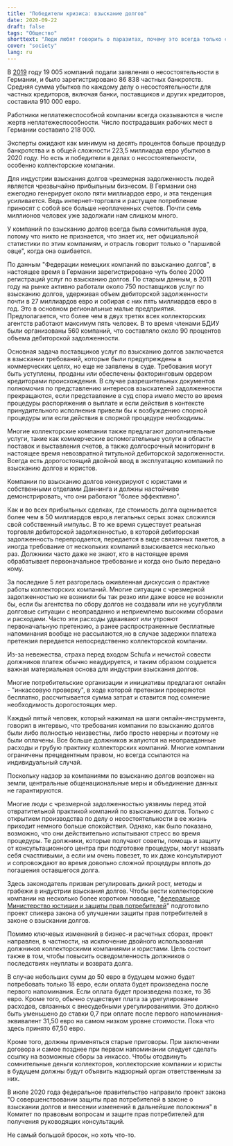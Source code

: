 ```yaml
---
title: "Победители кризиса: взыскание долгов"
date: 2020-09-22
draft: false
tags: "Общество"
shorttext: "Люди любят говорить о паразитах, почему это всегда только самые бедные слои общества, остается для меня загадкой."
cover: "society"
lang: ru
---
```


В [2019](/static/downloads/schuldneratlas_deutschland_2019_-_ueberschuldung_von_verbrauchern_-_creditreform_wirtschaftsforschung_boniversum_und_microm_4.pdf "Schuldner Atlas 2019") году 19 005 компаний подали заявления о несостоятельности в Германии, и было зарегистрировано 86 838 частных банкротств. Средняя сумма убытков по каждому делу о несостоятельности для частных кредиторов, включая банки, поставщиков и других кредиторов, составила 910 000 евро.

Работники неплатежеспособной компании всегда оказываются в числе жертв неплатежеспособности. Число пострадавших рабочих мест в Германии составило 218 000.

Эксперты ожидают как минимум на десять процентов больше процедур банкротства и в общей сложности 223,5 миллиарда евро убытков в 2020 году. Но есть и победители в делах о несостоятельности, особенно коллекторские компании.

Для индустрии взыскания долгов чрезмерная задолженность людей является чрезвычайно прибыльным бизнесом. В Германии она ежегодно генерирует около пяти миллиардов евро, и эта тенденция усиливается. Ведь интернет-торговля и растущее потребление приносят с собой все больше неоплаченных счетов. Почти семь миллионов человек уже задолжали нам слишком много.

У компаний по взысканию долгов всегда была сомнительная аура, потому что никто не признается, что знает их, нет официальной статистики по этим компаниям, и отрасль говорит только о "паршивой овце", когда она ошибается.

По данным "Федерации немецких компаний по взысканию долгов", в настоящее время в Германии зарегистрировано чуть более 2000 регистраций услуг по взысканию долгов. По старым данным, в 2011 году на рынке активно работали около 750 поставщиков услуг по взысканию долгов, удерживая объем дебиторской задолженности почти в 27 миллиардов евро и собирая с них пять миллиардов евро в год. Это в основном региональные малые предприятия. Предполагается, что более чем в двух третях всех коллекторских агентств работают максимум пять человек. В то время членами БДИУ были организованы 560 компаний, что составляло около 90 процентов объема дебиторской задолженности.

Основная задача поставщиков услуг по взысканию долгов заключается в взыскании требований, которые были предупреждены в коммерческих целях, но еще не заявлены в суде. Требования могут быть уступлены, проданы или обеспечены факторинговым ордером кредиторами происхождения. В случае разрешительных документов полномочия по представлению интересов взыскателей задолженности прекращаются, если представление в суд спора имело место во время процедуры распоряжения о выплате и если действия в контексте принудительного исполнения привели бы к возбуждению спорной процедуры или если действия в спорной процедуре необходимы.

Многие коллекторские компании также предлагают дополнительные услуги, такие как коммерческие вспомогательные услуги в области поставок и выставления счетов, а также долгосрочный мониторинг в настоящее время невозвратной титульной дебиторской задолженности. Всегда есть дорогостоящий двойной ввод в эксплуатацию компаний по взысканию долгов и юристов.

Компании по взысканию долгов конкурируют с юристами и собственными отделами Даннинга и должны настойчиво демонстрировать, что они работают "более эффективно".

Как и во всех прибыльных сделках, где стоимость долга оценивается более чем в 50 миллиардов евро,в легальных серых зонах сложился свой собственный импульс. В то же время существует реальная торговля дебиторской задолженностью, в которой дебиторская задолженность перепродается, передается в виде связанных пакетов, а иногда требование от нескольких компаний взыскивается несколько раз. Должники часто даже не знают, кто в настоящее время обрабатывает первоначальное требование и когда оно было передано кому.

За последние 5 лет разгорелась оживленная дискуссия о практике работы коллекторских компаний. Многие ситуации с чрезмерной задолженностью не возникли бы так резко или даже вовсе не возникли бы, если бы агентства по сбору долгов не создавали или не усугубляли долговые ситуации с неоправданно и неприемлемо высокими сборами и расходами. Часто эти расходы удваивают или утрояют первоначальную претензию, а ранее распространенные бесплатные напоминания вообще не рассылаются,но в случае задержки платежа претензия передается непосредственно коллекторской компании.

Из-за невежества, страха перед входом Schufa и нечистой совести должников платеж обычно неаудируется, и таким образом создается важная материальная основа для индустрии взыскания долгов.

Многие потребительские организации и инициативы предлагают онлайн - "инкассовую проверку", в ходе которой претензии проверяются бесплатно, рассчитывается сумма затрат и ставится под сомнение необходимость дорогостоящих мер.

Каждый пятый человек, который нажимал на шаги онлайн-инструмента, говорил в интервью, что требования компании по взысканию долгов были либо полностью неизвестны, либо просто неверны и поэтому не были оплачены. Все больше должников жалуются на неоправданные расходы и грубую практику коллекторских компаний. Многие компании ограничены прецедентным правом, но всегда ссылаются на индивидуальный случай.

Поскольку надзор за компаниями по взысканию долгов возложен на земли, центральные общенациональные меры и объединение данных не гарантируются.

Многие люди с чрезмерной задолженностью уязвимы перед этой отвратительной практикой компаний по взысканию долгов. Только с открытием производства по делу о несостоятельности в ее жизнь приходит немного больше спокойствия. Однако, как было показано, возможно, что они действительно испытывают стресс во время процедуры. Те должники, которые получают советы, помощь и защиту от консультационного центра при подготовке процедуры, могут назвать себя счастливыми, а если им очень повезет, то их даже консультируют и сопровождают во время довольно сложной процедуры вплоть до погашения оставшегося долга.

Здесь законодатель призван регулировать дикий рост, методы и грабежи в индустрии взыскания долгов. Чтобы вести коллекторские компании на несколько более коротком поводке, "[федеральное Министерство юстиции и защиты прав потребителей](/static/downloads/1920348.pdf "Entwurf eines Gesetzes zur Verbesserung des Verbraucherschutzes im Inkassorecht und zur Änderung weiterer Vorschriften")" подготовило проект спикера закона об улучшении защиты прав потребителей в законе о взыскании долгов.

Помимо ключевых изменений в бизнес-и расчетных сборах, проект направлен, в частности, на исключение двойного использования должников коллекторскими компаниями и юристами. Цель состоит также в том, чтобы повысить осведомленность должников о последствиях неуплаты и возврата долга.

В случае небольших сумм до 50 евро в будущем можно будет потребовать только 18 евро, если оплата будет произведена после первого напоминания. Если оплата будет произведена позже, то 36 евро. Кроме того, обычно существует плата за урегулирование расходов, связанных с внесудебными урегулированиями. Это должно быть уменьшено до ставки 0,7 при оплате после первого напоминания-эквивалент 31,50 евро на самом низком уровне стоимости. Пока что здесь принято 67,50 евро.

Кроме того, должны применяться старые приговоры. При заключении договора и самое позднее при первом напоминании следует сделать ссылку на возможные сборы за инкассо. Чтобы отодвинуть сомнительные деньги коллекторов, коллекторские компании и юристы в будущем должны будут объявить надзорный орган ответственным за них.

В июле 2020 года федеральное правительство направило проект закона "О совершенствовании защиты прав потребителей в законе о взыскании долгов и внесении изменений в дальнейшие положения" в Комитет по правовым вопросам и защите прав потребителей для получения руководящих консультаций.

Не самый большой бросок, но хоть что-то.
